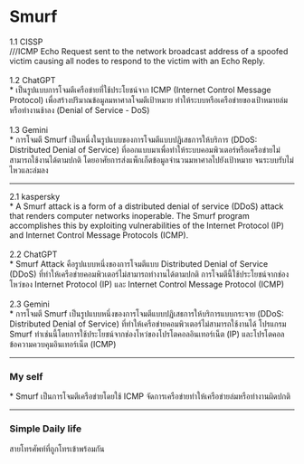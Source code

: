 <h1>Smurf</h1> 
1.1 CISSP
<br>
///ICMP Echo Request sent to the network broadcast address of a spoofed victim causing all nodes to respond to the victim with an Echo Reply.
  <br>
  <br>
  1.2 ChatGPT
  <br>
   * เป็นรูปแบบการโจมตีเครือข่ายที่ใช้ประโยชน์จาก ICMP (Internet Control Message Protocol) เพื่อสร้างปริมาณข้อมูลมหาศาลโจมตีเป้าหมาย ทำให้ระบบหรือเครือข่ายของเป้าหมายล่มหรือทำงานช้าลง (Denial of Service - DoS)
  <br>
  <br>
  1.3 Gemini
  <br>
   * การโจมตี Smurf เป็นหนึ่งในรูปแบบของการโจมตีแบบปฏิเสธการให้บริการ (DDoS: Distributed Denial of Service) ที่ออกแบบมาเพื่อทำให้ระบบคอมพิวเตอร์หรือเครือข่ายไม่สามารถใช้งานได้ตามปกติ โดยอาศัยการส่งแพ็กเก็ตข้อมูลจำนวนมหาศาลไปยังเป้าหมาย จนระบบรับไม่ไหวและล่มลง
 <hr>
   2.1 kaspersky
   <br>
    * A Smurf attack is a form of a distributed denial of service (DDoS) attack that renders computer networks inoperable. The Smurf program accomplishes this by exploiting vulnerabilities of the Internet Protocol (IP) and Internet Control Message Protocols (ICMP).
    <br>
    <br>
    2.2 ChatGPT
    <br>
     * Smurf Attack คือรูปแบบหนึ่งของการโจมตีแบบ Distributed Denial of Service (DDoS) ที่ทำให้เครือข่ายคอมพิวเตอร์ไม่สามารถทำงานได้ตามปกติ การโจมตีนี้ใช้ประโยชน์จากช่องโหว่ของ Internet Protocol (IP) และ Internet Control Message Protocol (ICMP)
     <br>
     <br>
    2.3 Gemini
    <br>
     * การโจมตี Smurf เป็นรูปแบบหนึ่งของการโจมตีแบบปฏิเสธการให้บริการแบบกระจาย (DDoS: Distributed Denial of Service) ที่ทำให้เครือข่ายคอมพิวเตอร์ไม่สามารถใช้งานได้ โปรแกรม Smurf ทำเช่นนี้โดยการใช้ประโยชน์จากช่องโหว่ของโปรโตคอลอินเทอร์เน็ต (IP) และโปรโตคอลข้อความควบคุมอินเทอร์เน็ต (ICMP)
    <hr>
<h3>My self</h3>
 * Smurf เป็นการโจมตีเครือข่ายโดยใช้ ICMP จัดการเครือข่ายทำให้เครือข่ายล่มหรือทำงานผิดปกติ
 <hr>
<h3>Simple Daily life</h3>
<p>สายโทรศัพท์ที่ถูกโทรเข้าพร้อมกัน</p>

